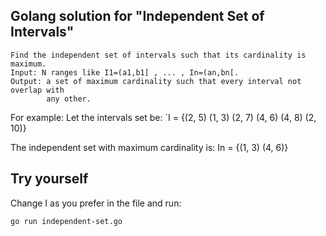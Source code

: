 ## Golang solution for "Independent Set of Intervals"

```
Find the independent set of intervals such that its cardinality is maximum.
Input: N ranges like I1=(a1,b1[ , ... , In=(an,bn[.
Output: a set of maximum cardinality such that every interval not overlap with 
        any other.
```

For example:
Let the intervals set be: `I = {(2, 5) (1, 3) (2, 7) (4, 6) (4, 8) (2, 10)}

The independent set with maximum cardinality is: In = {(1, 3) (4, 6)}

## Try yourself
Change I as you prefer in the file and run:
```bash
go run independent-set.go
```
